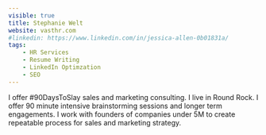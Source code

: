 ```yaml
---
visible: true
title: Stephanie Welt
website: vasthr.com
#linkedin: https://www.linkedin.com/in/jessica-allen-0b01831a/
tags: 
    - HR Services
    - Resume Writing
    - LinkedIn Optimzation
    - SEO
---
```


I offer #90DaysToSlay sales and marketing consulting. I live in Round Rock. I offer 90 minute intensive brainstorming sessions and longer term engagements. I work with founders of companies under 5M to create repeatable process for sales and marketing strategy.